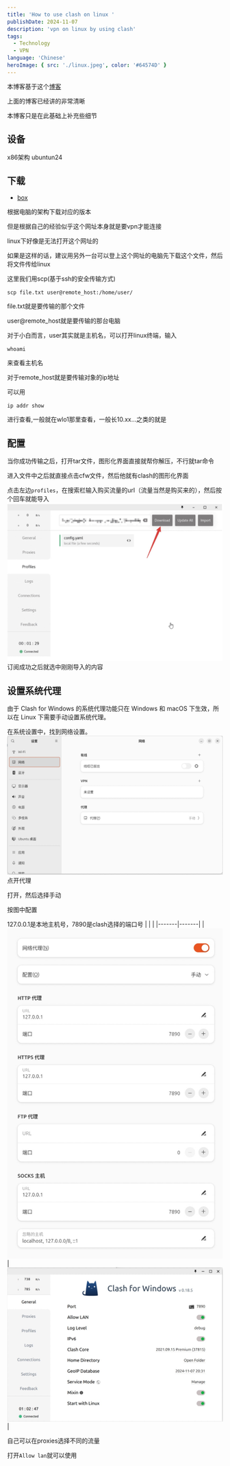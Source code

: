 ```yaml
---
title: 'How to use clash on linux '
publishDate: 2024-11-07
description: 'vpn on linux by using clash'
tags:
  - Technology
  - VPN
language: 'Chinese'
heroImage: { src: './linux.jpeg', color: '#64574D' }
---
```


本博客基于这个[博客](https://docs.gtk.pw/contents/linux/linux-clash-gui.html#下载)

上面的博客已经讲的非常清晰

本博客只是在此基础上补充些细节

## 设备
x86架构 ubuntun24

## 下载
- [box](https://app.box.com/s/my3vtk7cxefp7v69vsnzg3kebehqba1x/folder/211969947230)

根据电脑的架构下载对应的版本

但是根据自己的经验似乎这个网址本身就是要vpn才能连接

linux下好像是无法打开这个网址的

如果是这样的话，建议用另外一台可以登上这个网址的电脑先下载这个文件，然后将文件传给linux

这里我们用scp(基于ssh的安全传输方式)
```shell
scp file.txt user@remote_host:/home/user/
```
file.txt就是要传输的那个文件

user@remote_host就是要传输的那台电脑

对于小白而言，user其实就是主机名，可以打开linux终端，输入

```shell
whoami
```
来查看主机名

对于remote_host就是要传输对象的ip地址

可以用
```shell
ip addr show
```
进行查看,一般就在wlo1那里查看，一般长10.xx...之类的就是

## 配置
当你成功传输之后，打开tar文件，图形化界面直接就帮你解压，不行就tar命令

进入文件中之后就直接点击cfw文件，然后他就有clash的图形化界面

点击左边`profiles`，在搜索栏输入购买流量的url（流量当然是购买来的），然后按个回车就能导入
![alt text](./vpn1.jpg)
订阅成功之后就选中刚刚导入的内容

## 设置系统代理
由于 Clash for Windows 的系统代理功能只在 Windows 和 macOS 下生效，所以在 Linux 下需要手动设置系统代理。

在系统设置中，找到网络设置。
![alt text](./vpn2.jpg)
点开代理

打开，然后选择手动

按图中配置

127.0.0.1是本地主机号，7890是clash选择的端口号
| | |
|-------|-------|
| ![alt text](./vpn3.jpg) | ![alt text](./vpn4.jpg) |


自己可以在proxies选择不同的流量

打开`Allow lan`就可以使用